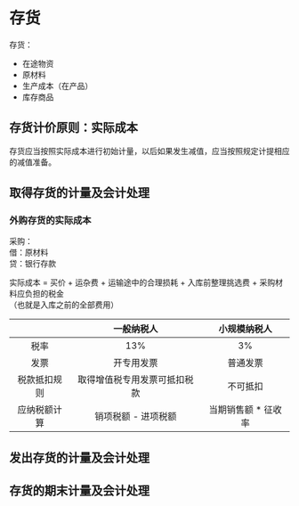 # 存货

存货：

- 在途物资
- 原材料
- 生产成本（在产品）
- 库存商品

## 存货计价原则：实际成本

存货应当按照实际成本进行初始计量，以后如果发生减值，应当按照规定计提相应的减值准备。

## 取得存货的计量及会计处理

### 外购存货的实际成本

采购：  
借：原材料  
贷：银行存款

实际成本 = 买价 + 运杂费 + 运输途中的合理损耗 + 入库前整理挑选费 + 采购材料应负担的税金     
（也就是入库之前的全部费用）

||一般纳税人|小规模纳税人|
|:--:|:--:|:--:|
|税率|13%|3%|
|发票|开专用发票|普通发票|
|税款抵扣规则|取得增值税专用发票可抵扣税款|不可抵扣|
|应纳税额计算|销项税额 - 进项税额|当期销售额 * 征收率|

## 发出存货的计量及会计处理

## 存货的期末计量及会计处理